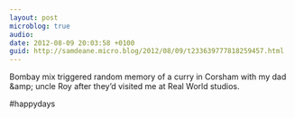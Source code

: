 ```yaml
---
layout: post
microblog: true
audio: 
date: 2012-08-09 20:03:58 +0100
guid: http://samdeane.micro.blog/2012/08/09/t233639777818259457.html
---
```

Bombay mix triggered random memory of a curry in Corsham with my dad &amp;amp; uncle Roy after they’d visited me at Real World studios.

#happydays

